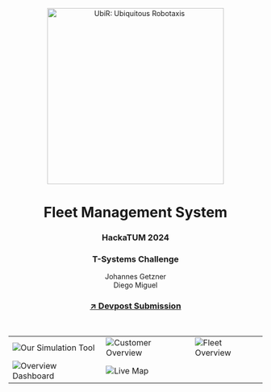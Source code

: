 <p align="center">
  <img width="350" src="https://github.com/user-attachments/assets/d7bc119d-43d8-4c48-8f03-f163e8492516" alt="UbiR: Ubiquitous Robotaxis">
</p>
<h1 align="center">
  Fleet Management System
</h1>
<h3 align="center">HackaTUM 2024</h3>
<h3 align="center">T-Systems Challenge</h3>
<div align="center">Johannes Getzner</div>
<div align="center">Diego Miguel</div>
<h3 align="center"><a href="https://devpost.com/software/tbd-5nx960">↗️ Devpost Submission</a></h3>

<br>

|   |   |   |
|---|---|---|
| ![Our Simulation Tool](https://github.com/user-attachments/assets/7f14f77e-8ea3-4437-b61b-8ca164410eb7) | ![Customer Overview](https://github.com/user-attachments/assets/2164bca0-07c2-4df5-b478-1a0b4ec21fed) | ![Fleet Overview](https://github.com/user-attachments/assets/cc440e75-b30d-4659-bbef-85517e457e5d) |
| ![Overview Dashboard](https://github.com/user-attachments/assets/ff36a770-c6e4-4161-b209-9469b64b715b) | ![Live Map](https://github.com/user-attachments/assets/05917916-8033-40f1-85b4-d25c64f241c6) |  |
